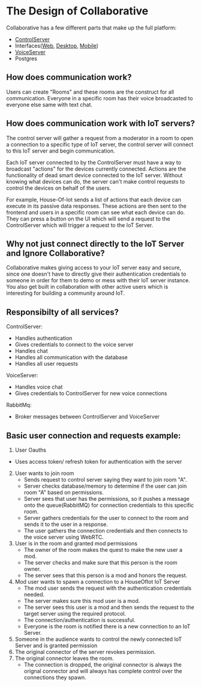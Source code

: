 # The Design of Collaborative

Collaborative has a few different parts that make up the full platform:
-  [ControlServer](https://github.com/Collaborative-IoT/GeneralControlServer)
-  Interfaces([Web](https://github.com/Collaborative-IoT/Web-Frontend), [Desktop](https://github.com/Collaborative-IoT/Desktop-App), [Mobile](https://github.com/Collaborative-IoT/Mobile-App))
-  [VoiceServer](https://github.com/Collaborative-IoT/VoiceServer)
-  Postgres


## How does communication work?
Users can create "Rooms" and these rooms are the construct for all communication. Everyone in a specific room has their voice broadcasted to everyone else
same with text chat.

## How does communication work with IoT servers?
The control server will gather a request  from a moderator in a room to open a connection to a specific type 
of IoT server, the control server will connect to this IoT server and begin communication.

Each IoT server connected to by the ControlServer must have a way to broadcast "actions" for the devices currently connected. Actions
are the functionality of dead smart device connected to the IoT server. Without knowing what devices can do, the server can't make 
control requests to control the devices on behalf of the users.


For example, House-Of-Iot sends a list of actions that each device can execute in its passive data responses. These actions are then sent to the frontend
and users in a specific room can see what each device can do. They can press a button on the UI which will send a request to the ControlServer which will
trigger a request to the IoT Server.

## Why not just connect directly to the IoT Server and Ignore Collaborative?
Collaborative makes giving access to your IoT server easy and secure, since one doesn't have to directly give their authentication credentials to someone
in order for them to demo or mess with their IoT server instance. You also get built in collaboration with other active users which is interesting for building a community around IoT.


## Responsibilty of all services?
ControlServer:
- Handles authentication
- Gives credentials to connect to the voice server
- Handles chat
- Handles all communication with the database
- Handles all user requests

VoiceServer:
- Handles voice chat
- Gives credentials to ControlServer for new voice connections

RabbitMq:
- Broker messages between ControlServer and VoiceServer


## Basic user connection and requests example:
1. User Oauths
  - Uses access token/ refresh token for authentication with the server
2. User wants to join room
    - Sends request to control server saying they want to join room "A".
    - Server checks database/memory to determine if the user can join room "A" based on permissions.
    - Server sees that user has the permissions, so it pushes a message onto the queue(RabbitMQ) for connection credentials to this specific room.
    - Server gathers credentials for the user to connect to the room and sends it to the user in a response.
    - The user gathers the connection credentials and then connects to the voice server using WebRTC. 
3. User is in the room and granted mod permissions
    - The owner of the room makes the quest to make the new user a mod.
    - The server checks and make sure that this person is the room owner.
    - The server sees that this person is a mod and honors the request.
4. Mod user wants to spawn a connection to a HouseOfIot IoT Server
    - The mod user sends the request with the authentication credentials needed.
    - The server makes sure this mod user is a mod.
    - The server sees this user is a mod and then sends the request to the target server using the required protocol.
    - The connection/authentication is successful.
    - Everyone is the room is notified there is a new connection to an IoT Server.
5. Someone in the audience wants to control the newly connected IoT Server and is granted permission
6. The original connector of the server revokes permission.
7. The original connector leaves the room.
    - The connection is dropped, the original connector is always the orignal connector and will always has complete control over the connections they spawn.
